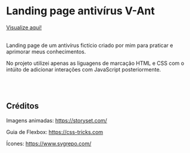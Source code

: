 <h1>Landing page antivírus V-Ant</h1>
<a href="#">Visualize aqui!</a><br></br>
<p>Landing page de um antivírus fictício criado por mim para praticar e aprimorar meus conhecimentos.</p>
<p>No projeto utilizei apenas as liguagens de marcação HTML e CSS com o intúito de adicionar interações com JavaScript posteriormente.</p><br></br>
<h2>Créditos</h2>
<p>Imagens animadas: <a href="https://storyset.com/">https://storyset.com/</a></p>
<p>Guia de Flexbox: <a href="https://css-tricks.com/snippets/css/a-guide-to-flexbox/">https://css-tricks.com</a></p>
<p>Ícones: <a href="https://www.svgrepo.com/">https://www.svgrepo.com/</a></p>

